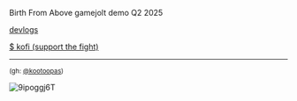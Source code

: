 Birth From Above gamejolt demo Q2 2025

[devlogs](https://x.com/nuclearmode_)

[$ kofi (support the fight)](https://ko-fi.com/Y8Y519HQUI)

---


<sub>(gh: [@kootoopas](https://github.com/kootoopas))</sub>

![9ipoggj6T](https://user-images.githubusercontent.com/601001/174320109-5a1e8962-ae74-4f61-b95e-774881fd0125.gif)

<script async src="https://www.googletagmanager.com/gtag/js?id=G-TDT2HL9P6D"></script>
<script>
  window.dataLayer = window.dataLayer || [];
  function gtag(){dataLayer.push(arguments);}
  gtag('js', new Date());

  gtag('config', 'G-TDT2HL9P6D');
</script>
